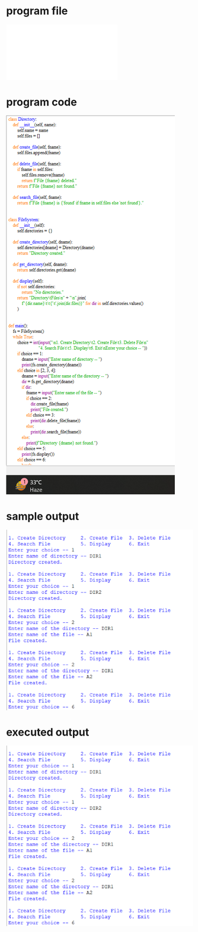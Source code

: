 
# program file
![program file](SEONDLEVELDIRECTORY_505.py)

# program code 
![program code](SEONDLEVELDIRECTORY__CODE_505.png)

# sample output
![sample output](SEONDLEVELDIRECTORY__IO_505.png)

# executed output
![executed output](SEONDLEVELDIRECTORY__IO_505.png)

